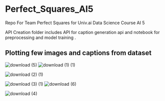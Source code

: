 # Perfect_Squares_AI5
Repo For Team Perfect Squares for Univ.ai Data Science Course AI 5 

API Creation folder includes API for caption generation api and notebook for preprocessing and model training .

## Plotting few images and captions from dataset

![download (5)](https://user-images.githubusercontent.com/62597420/200170412-fd535f10-b9aa-44ab-b4f0-d0d73840fa71.png)
![download (1) (1)](https://user-images.githubusercontent.com/62597420/200170373-2948d7b8-12f8-472d-bd77-3134b1fa5b68.png)

![download (2) (1)](https://user-images.githubusercontent.com/62597420/200170380-ee572b6d-a7c5-42d4-933c-eb62880b423c.png)

![download (3) (1)](https://user-images.githubusercontent.com/62597420/200170390-b8693147-6034-46e0-ba49-9b5d1c3fb15c.png)
![download (6)](https://user-images.githubusercontent.com/62597420/200170403-12b1003f-ab2a-4617-837f-0e437f3c1357.png)

![download (4)](https://user-images.githubusercontent.com/62597420/200170414-d5290003-042d-4f9b-8eed-c8dea3086094.png)
